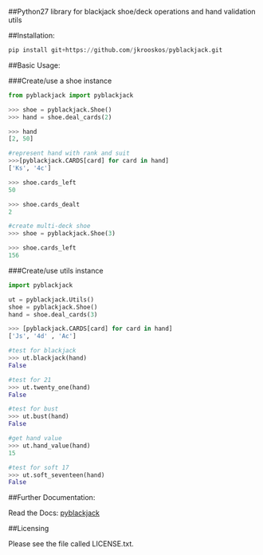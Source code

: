 ##Python27 library for blackjack shoe/deck operations and hand validation utils

##Installation:

```python
pip install git+https://github.com/jkrooskos/pyblackjack.git
```
##Basic Usage:

###Create/use a shoe instance
```python
from pyblackjack import pyblackjack

>>> shoe = pyblackjack.Shoe()
>>> hand = shoe.deal_cards(2)

>>> hand
[2, 50]

#represent hand with rank and suit
>>>[pyblackjack.CARDS[card] for card in hand]
['Ks', '4c']

>>> shoe.cards_left
50

>>> shoe.cards_dealt
2

#create multi-deck shoe
>>> shoe = pyblackjack.Shoe(3)

>>> shoe.cards_left
156

```

###Create/use utils instance
```python
import pyblackjack

ut = pyblackjack.Utils()
shoe = pyblackjack.Shoe()
hand = shoe.deal_cards(3)

>>> [pyblackjack.CARDS[card] for card in hand]
['Js', '4d' , 'Ac']

#test for blackjack
>>> ut.blackjack(hand)
False

#test for 21
>>> ut.twenty_one(hand)
False

#test for bust
>>> ut.bust(hand)
False

#get hand value
>>> ut.hand_value(hand)
15

#test for soft 17
>>> ut.soft_seventeen(hand)
False
```
##Further Documentation:

Read the Docs:   <a href=http://pyblackjack.readthedocs.org>pyblackjack</a>

##Licensing
 
Please see the file called LICENSE.txt.

